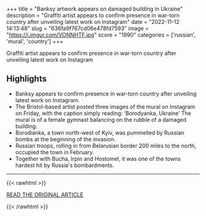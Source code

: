 +++
title = "Banksy artwork appears on damaged building in Ukraine"
description = "Graffiti artist appears to confirm presence in war-torn country after unveiling latest work on Instagram"
date = "2022-11-12 14:13:48"
slug = "636fa9f767cd06e478fd7593"
image = "https://i.imgur.com/VONNHTF.jpg"
score = "1990"
categories = ['russian', 'mural', 'country']
+++

Graffiti artist appears to confirm presence in war-torn country after unveiling latest work on Instagram

## Highlights

- Banksy appears to confirm presence in war-torn country after unveiling latest work on Instagram.
- The Bristol-based artist posted three images of the mural on Instagram on Friday, with the caption simply reading: ‘Borodyanka, Ukraine’ The mural is of a female gymnast balancing on the rubble of a damaged building.
- Borodianka, a town north-west of Kyiv, was pummelled by Russian bombs at the beginning of the invasion.
- Russian troops, rolling in from Belarusian border 200 miles to the north, occupied the town in February.
- Together with Bucha, Irpin and Hostomel, it was one of the towns hardest hit by Russia's bombardments.

---

{{< rawhtml >}}
  <p class="article-category">
    <a target="_blank" href="https://www.theguardian.com/artanddesign/2022/nov/12/banksy-artwork-appears-on-damaged-building-in-ukraine">READ THE ORIGINAL ARTICLE</a>
  </p>
{{< /rawhtml >}}
